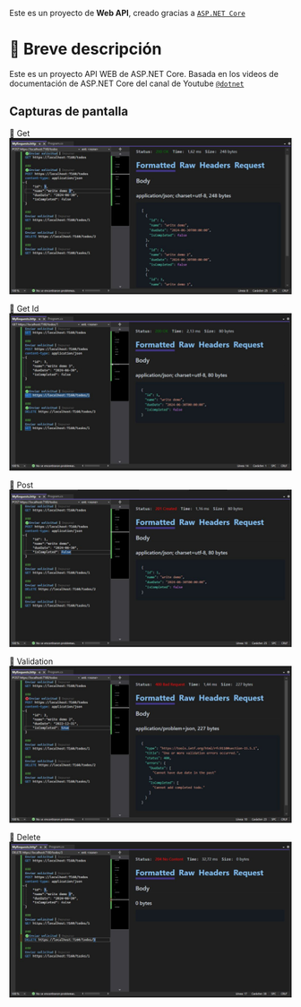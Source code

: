 Este es un proyecto de **Web API**, creado gracias a [`ASP.NET Core`](https://dotnet.microsoft.com/es-es/learn/back-end-web-dev)

# 📄 Breve descripción
Este es un proyecto API WEB de ASP.NET Core. Basada en los videos de documentación de ASP.NET Core del canal de Youtube [`@dotnet`](https://www.youtube.com/watch?v=sHDox4Fx6G0&list=PLdo4fOcmZ0oWunQnm3WnZxJrseIw2zSAk)

## Capturas de pantalla

🔵 Get
![WEB API Asp .net Core](get.jpg)

🔵 Get Id
![WEB API Asp .net Core](id.jpg)

🔵 Post
![WEB API Asp .net Core](post.jpg)

🔵 Validation
![WEB API Asp .net Core](validation.jpg)

🔵 Delete
![WEB API Asp .net Core](delete.jpg)
